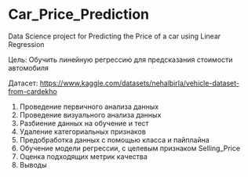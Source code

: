 # Car_Price_Prediction
Data Science project for Predicting the Price of a car using Linear Regression

Цель: Обучить линейную регрессию для предсказания стоимости автомобиля

Датасет: https://www.kaggle.com/datasets/nehalbirla/vehicle-dataset-from-cardekho
1) Проведение первичного анализа данных
2) Проведение визуального анализа данных
3) Разбиение данных на обучение и тест
4) Удаление категориальных признаков
5) Предобработка данных с помощью класса и пайплайна
6) Обучение модели регрессии, с целевым признаком Selling_Price
7) Оценка подходящих метрик качества
8) Выводы
